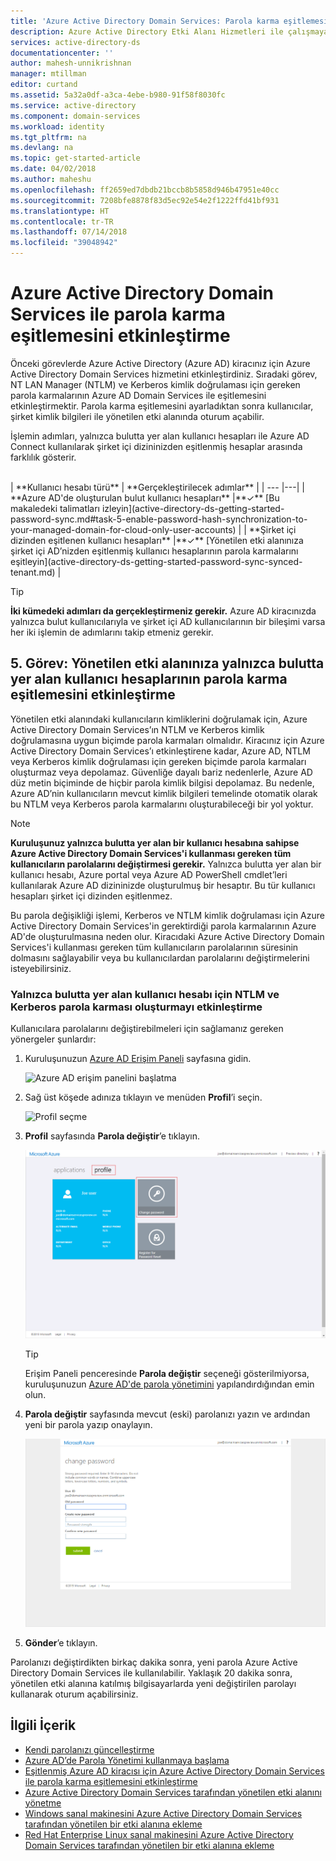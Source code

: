 ```yaml
---
title: 'Azure Active Directory Domain Services: Parola karma eşitlemesini etkinleştirme | Microsoft Docs'
description: Azure Active Directory Etki Alanı Hizmetleri ile çalışmaya başlama
services: active-directory-ds
documentationcenter: ''
author: mahesh-unnikrishnan
manager: mtillman
editor: curtand
ms.assetid: 5a32a0df-a3ca-4ebe-b980-91f58f8030fc
ms.service: active-directory
ms.component: domain-services
ms.workload: identity
ms.tgt_pltfrm: na
ms.devlang: na
ms.topic: get-started-article
ms.date: 04/02/2018
ms.author: maheshu
ms.openlocfilehash: ff2659ed7dbdb21bccb8b5858d946b47951e40cc
ms.sourcegitcommit: 7208bfe8878f83d5ec92e54e2f1222ffd41bf931
ms.translationtype: HT
ms.contentlocale: tr-TR
ms.lasthandoff: 07/14/2018
ms.locfileid: "39048942"
---
```

# <a name="enable-password-hash-synchronization-to-azure-active-directory-domain-services"></a>Azure Active Directory Domain Services ile parola karma eşitlemesini etkinleştirme
Önceki görevlerde Azure Active Directory (Azure AD) kiracınız için Azure Active Directory Domain Services hizmetini etkinleştirdiniz. Sıradaki görev, NT LAN Manager (NTLM) ve Kerberos kimlik doğrulaması için gereken parola karmalarının Azure AD Domain Services ile eşitlemesini etkinleştirmektir. Parola karma eşitlemesini ayarladıktan sonra kullanıcılar, şirket kimlik bilgileri ile yönetilen etki alanında oturum açabilir.

İşlemin adımları, yalnızca bulutta yer alan kullanıcı hesapları ile Azure AD Connect kullanılarak şirket içi dizininizden eşitlenmiş hesaplar arasında farklılık gösterir. 

<br>
| **Kullanıcı hesabı türü** | **Gerçekleştirilecek adımlar** |
| --- |---|
| **Azure AD'de oluşturulan bulut kullanıcı hesapları** |**&#x2713;** [Bu makaledeki talimatları izleyin](active-directory-ds-getting-started-password-sync.md#task-5-enable-password-hash-synchronization-to-your-managed-domain-for-cloud-only-user-accounts) |
| **Şirket içi dizinden eşitlenen kullanıcı hesapları** |**&#x2713;** [Yönetilen etki alanınıza şirket içi AD’nizden eşitlenmiş kullanıcı hesaplarının parola karmalarını eşitleyin](active-directory-ds-getting-started-password-sync-synced-tenant.md) | 

<br>

> [!TIP]
> **İki kümedeki adımları da gerçekleştirmeniz gerekir.**
> Azure AD kiracınızda yalnızca bulut kullanıcılarıyla ve şirket içi AD kullanıcılarının bir bileşimi varsa her iki işlemin de adımlarını takip etmeniz gerekir.
>

## <a name="task-5-enable-password-hash-synchronization-to-your-managed-domain-for-cloud-only-user-accounts"></a>5. Görev: Yönetilen etki alanınıza yalnızca bulutta yer alan kullanıcı hesaplarının parola karma eşitlemesini etkinleştirme
Yönetilen etki alanındaki kullanıcıların kimliklerini doğrulamak için, Azure Active Directory Domain Services’ın NTLM ve Kerberos kimlik doğrulamasına uygun biçimde parola karmaları olmalıdır. Kiracınız için Azure Active Directory Domain Services’ı etkinleştirene kadar, Azure AD, NTLM veya Kerberos kimlik doğrulaması için gereken biçimde parola karmaları oluşturmaz veya depolamaz. Güvenliğe dayalı bariz nedenlerle, Azure AD düz metin biçiminde de hiçbir parola kimlik bilgisi depolamaz. Bu nedenle, Azure AD’nin kullanıcıların mevcut kimlik bilgileri temelinde otomatik olarak bu NTLM veya Kerberos parola karmalarını oluşturabileceği bir yol yoktur.

> [!NOTE]
> **Kuruluşunuz yalnızca bulutta yer alan bir kullanıcı hesabına sahipse Azure Active Directory Domain Services'i kullanması gereken tüm kullanıcıların parolalarını değiştirmesi gerekir.** Yalnızca bulutta yer alan bir kullanıcı hesabı, Azure portal veya Azure AD PowerShell cmdlet’leri kullanılarak Azure AD dizininizde oluşturulmuş bir hesaptır. Bu tür kullanıcı hesapları şirket içi dizinden eşitlenmez.
>
>

Bu parola değişikliği işlemi, Kerberos ve NTLM kimlik doğrulaması için Azure Active Directory Domain Services'in gerektirdiği parola karmalarının Azure AD'de oluşturulmasına neden olur. Kiracıdaki Azure Active Directory Domain Services'i kullanması gereken tüm kullanıcıların parolalarının süresinin dolmasını sağlayabilir veya bu kullanıcılardan parolalarını değiştirmelerini isteyebilirsiniz.

### <a name="enable-ntlm-and-kerberos-password-hash-generation-for-a-cloud-only-user-account"></a>Yalnızca bulutta yer alan kullanıcı hesabı için NTLM ve Kerberos parola karması oluşturmayı etkinleştirme
Kullanıcılara parolalarını değiştirebilmeleri için sağlamanız gereken yönergeler şunlardır:

1. Kuruluşunuzun [Azure AD Erişim Paneli](http://myapps.microsoft.com) sayfasına gidin.

    ![Azure AD erişim panelini başlatma](./media/active-directory-domain-services-getting-started/access-panel.png)

2. Sağ üst köşede adınıza tıklayın ve menüden **Profil**’i seçin.

    ![Profil seçme](./media/active-directory-domain-services-getting-started/select-profile.png)

3. **Profil** sayfasında **Parola değiştir**’e tıklayın.

    ![“Parola değiştir”e tıklayın](./media/active-directory-domain-services-getting-started/user-change-password.png)

   > [!TIP]
   > Erişim Paneli penceresinde **Parola değiştir** seçeneği gösterilmiyorsa, kuruluşunuzun [Azure AD'de parola yönetimini](../active-directory/authentication/quickstart-sspr.md) yapılandırdığından emin olun.
   >
   >
4. **Parola değiştir** sayfasında mevcut (eski) parolanızı yazın ve ardından yeni bir parola yazıp onaylayın.

    ![Kullanıcı parolayı değiştirir](./media/active-directory-domain-services-getting-started/user-change-password2.png)

5. **Gönder**’e tıklayın.

Parolanızı değiştirdikten birkaç dakika sonra, yeni parola Azure Active Directory Domain Services ile kullanılabilir. Yaklaşık 20 dakika sonra, yönetilen etki alanına katılmış bilgisayarlarda yeni değiştirilen parolayı kullanarak oturum açabilirsiniz.

## <a name="related-content"></a>İlgili İçerik
* [Kendi parolanızı güncelleştirme](../active-directory/user-help/active-directory-passwords-update-your-own-password.md)
* [Azure AD’de Parola Yönetimi kullanmaya başlama](../active-directory/authentication/quickstart-sspr.md)
* [Eşitlenmiş Azure AD kiracısı için Azure Active Directory Domain Services ile parola karma eşitlemesini etkinleştirme](active-directory-ds-getting-started-password-sync-synced-tenant.md)
* [Azure Active Directory Domain Services tarafından yönetilen etki alanını yönetme](active-directory-ds-admin-guide-administer-domain.md)
* [Windows sanal makinesini Azure Active Directory Domain Services tarafından yönetilen bir etki alanına ekleme](active-directory-ds-admin-guide-join-windows-vm.md)
* [Red Hat Enterprise Linux sanal makinesini Azure Active Directory Domain Services tarafından yönetilen bir etki alanına ekleme](active-directory-ds-admin-guide-join-rhel-linux-vm.md)
